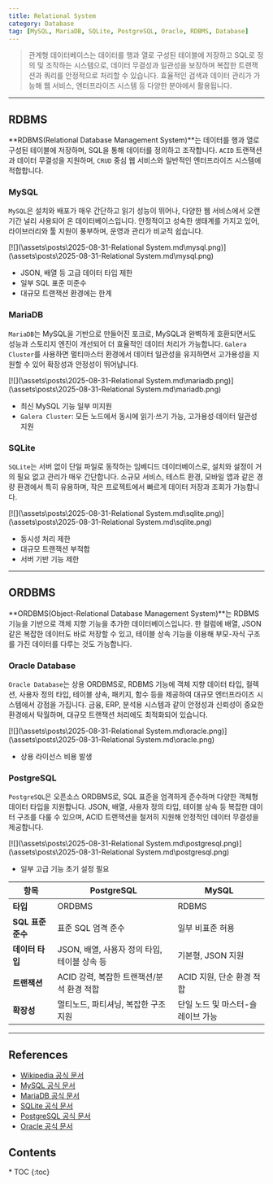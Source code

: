 ```yaml
---
title: Relational System
category: Database
tag: [MySQL, MariaDB, SQLite, PostgreSQL, Oracle, RDBMS, Database]
---
```


> 관계형 데이터베이스는 데이터를 행과 열로 구성된 테이블에 저장하고 SQL로 정의 및 조작하는 시스템으로, 데이터 무결성과 일관성을 보장하며 복잡한 트랜잭션과 쿼리를 안정적으로 처리할 수 있습니다. 효율적인 검색과 데이터 관리가 가능해 웹 서비스, 엔터프라이즈 시스템 등 다양한 분야에서 활용됩니다.

---

## RDBMS

**RDBMS(Relational Database Management System)**는 데이터를 행과 열로 구성된 테이블에 저장하며, SQL을 통해 데이터를 정의하고 조작합니다. `ACID` 트랜잭션과 데이터 무결성을 지원하며, `CRUD` 중심 웹 서비스와 일반적인 엔터프라이즈 시스템에 적합합니다.

### MySQL

`MySQL`은 설치와 배포가 매우 간단하고 읽기 성능이 뛰어나, 다양한 웹 서비스에서 오랜 기간 널리 사용되어 온 데이터베이스입니다. 안정적이고 성숙한 생태계를 가지고 있어, 라이브러리와 툴 지원이 풍부하며, 운영과 관리가 비교적 쉽습니다.

[![](\assets\posts\2025-08-31-Relational System.md\mysql.png)](\assets\posts\2025-08-31-Relational System.md\mysql.png)

- JSON, 배열 등 고급 데이터 타입 제한
- 일부 SQL 표준 미준수
- 대규모 트랜잭션 환경에는 한계

### MariaDB

`MariaDB`는 MySQL을 기반으로 만들어진 포크로, MySQL과 완벽하게 호환되면서도 성능과 스토리지 엔진이 개선되어 더 효율적인 데이터 처리가 가능합니다. `Galera Cluster`를 사용하면 멀티마스터 환경에서 데이터 일관성을 유지하면서 고가용성을 지원할 수 있어 확장성과 안정성이 뛰어납니다.

[![](\assets\posts\2025-08-31-Relational System.md\mariadb.png)](\assets\posts\2025-08-31-Relational System.md\mariadb.png)

- 최신 MySQL 기능 일부 미지원
- `Galera Cluster`: 모든 노드에서 동시에 읽기·쓰기 가능, 고가용성·데이터 일관성 지원

### SQLite

`SQLite`는 서버 없이 단일 파일로 동작하는 임베디드 데이터베이스로, 설치와 설정이 거의 필요 없고 관리가 매우 간단합니다. 소규모 서비스, 테스트 환경, 모바일 앱과 같은 경량 환경에서 특히 유용하며, 작은 프로젝트에서 빠르게 데이터 저장과 조회가 가능합니다.

[![](\assets\posts\2025-08-31-Relational System.md\sqlite.png)](\assets\posts\2025-08-31-Relational System.md\sqlite.png)

- 동시성 처리 제한
- 대규모 트랜잭션 부적합
- 서버 기반 기능 제한

---

## ORDBMS

**ORDBMS(Object-Relational Database Management System)**는 RDBMS 기능을 기반으로 객체 지향 기능을 추가한 데이터베이스입니다. 한 컬럼에 배열, JSON 같은 복잡한 데이터도 바로 저장할 수 있고, 테이블 상속 기능을 이용해 부모-자식 구조를 가진 데이터를 다루는 것도 가능합니다.

### Oracle Database

`Oracle Database`는 상용 ORDBMS로, RDBMS 기능에 객체 지향 데이터 타입, 컬렉션, 사용자 정의 타입, 테이블 상속, 패키지, 함수 등을 제공하여 대규모 엔터프라이즈 시스템에서 강점을 가집니다. 금융, ERP, 분석용 시스템과 같이 안정성과 신뢰성이 중요한 환경에서 탁월하며, 대규모 트랜잭션 처리에도 최적화되어 있습니다.

[![](\assets\posts\2025-08-31-Relational System.md\oracle.png)](\assets\posts\2025-08-31-Relational System.md\oracle.png)

- 상용 라이선스 비용 발생

### PostgreSQL

`PostgreSQL`은 오픈소스 ORDBMS로, SQL 표준을 엄격하게 준수하며 다양한 객체형 데이터 타입을 지원합니다. JSON, 배열, 사용자 정의 타입, 테이블 상속 등 복잡한 데이터 구조를 다룰 수 있으며, ACID 트랜잭션을 철저히 지원해 안정적인 데이터 무결성을 제공합니다.

[![](\assets\posts\2025-08-31-Relational System.md\postgresql.png)](\assets\posts\2025-08-31-Relational System.md\postgresql.png)

- 일부 고급 기능 초기 설정 필요

| 항목              | PostgreSQL                                   | MySQL                             |
| ----------------- | -------------------------------------------- | --------------------------------- |
| **타입**          | ORDBMS                                       | RDBMS                             |
| **SQL 표준 준수** | 표준 SQL 엄격 준수                           | 일부 비표준 허용                  |
| **데이터 타입**   | JSON, 배열, 사용자 정의 타입, 테이블 상속 등 | 기본형, JSON 지원                 |
| **트랜잭션**      | ACID 강력, 복잡한 트랜잭션/분석 환경 적합    | ACID 지원, 단순 환경 적합         |
| **확장성**        | 멀티노드, 파티셔닝, 복잡한 구조 지원         | 단일 노드 및 마스터-슬레이브 가능 |

---

## References

- [Wikipedia 공식 문서](https://wikipedia.org/wiki/)
- [MySQL 공식 문서](https://dev.mysql.com/doc/)
- [MariaDB 공식 문서](https://mariadb.com/docs/)
- [SQLite 공식 문서](https://www.sqlite.org/docs.html)
- [PostgreSQL 공식 문서](https://www.postgresql.org/docs/)
- [Oracle 공식 문서](https://docs.oracle.com/database/)

<nav class="post-toc" markdown="1">
  <h2>Contents</h2>
* TOC
{:toc}
</nav>
